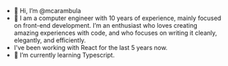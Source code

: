 - 👋 Hi, I’m @mcarambula
- 👀 I am a computer engineer with 10 years of experience, mainly focused on front-end development. I’m an enthusiast who loves creating amazing experiences with code, and who focuses on writing it cleanly, elegantly, and efficiently.
-  I've been working with React for the last 5 years now.
- 🌱 I’m currently learning Typescript.

<!---
mcarambula/mcarambula is a ✨ special ✨ repository because its `README.md` (this file) appears on your GitHub profile.
You can click the Preview link to take a look at your changes.
--->
